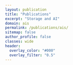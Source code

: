 ```yaml
---
layout: publication
title: "Publications"
excerpt: "Storage and AI"
domain: ais
permalink: /publications/ais/
sitemap: false
author_profile: false
classes: wide
header:
  overlay_color: "#000"
  overlay_filter: "0.5"
---
```

